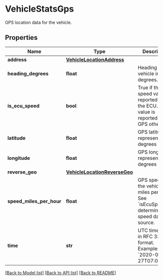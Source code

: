 # VehicleStatsGps

GPS location data for the vehicle.
## Properties
Name | Type | Description | Notes
------------ | ------------- | ------------- | -------------
**address** | [**VehicleLocationAddress**](VehicleLocationAddress.md) |  | [optional] 
**heading_degrees** | **float** | Heading of the vehicle in degrees. | [optional] 
**is_ecu_speed** | **bool** | True if the speed value is reported from the ECU. Speed value is reported from GPS otherwise. | [optional] 
**latitude** | **float** | GPS latitude represented in degrees | 
**longitude** | **float** | GPS longitude represented in degrees | 
**reverse_geo** | [**VehicleLocationReverseGeo**](VehicleLocationReverseGeo.md) |  | [optional] 
**speed_miles_per_hour** | **float** | GPS speed of the vehicle in miles per hour. See &#x60;isEcuSpeed&#x60; to determine speed data source. | [optional] 
**time** | **str** | UTC timestamp in RFC 3339 format. Example: &#x60;2020-01-27T07:06:25Z&#x60;. | 

[[Back to Model list]](../README.md#documentation-for-models) [[Back to API list]](../README.md#documentation-for-api-endpoints) [[Back to README]](../README.md)


